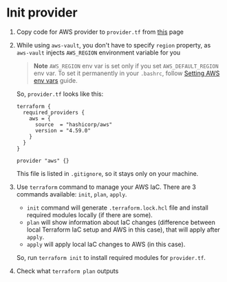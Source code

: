 # Init provider

1. Copy code for AWS provider to `provider.tf` from [this](https://registry.terraform.io/providers/hashicorp/aws/latest/docs) page
2. While using `aws-vault`, you don't have to specify `region` property, as `aws-vault` injects `AWS_REGION` environment variable for you

    > **Note**
    > `AWS_REGION` env var is set only if you set `AWS_DEFAULT_REGION` env var.
    > To set it permanently in your `.bashrc`, follow [Setting AWS env vars](./prerequisites.md#setting-aws-env-vars) guide.
        
    So, `provider.tf` looks like this:

    ```
    terraform {
      required_providers {
        aws = {
          source  = "hashicorp/aws"
          version = "4.59.0"
        }
      }
    }

    provider "aws" {}

    ```

    This file is listed in `.gitignore`, so it stays only on your machine.

3. Use `terraform` command to manage your AWS IaC. There are 3 commands available: `init`, `plan`, `apply`.

    - `init` command will generate `.terraform.lock.hcl` file and install required modules locally (if there are some).
    - `plan` will show information about IaC changes (difference between local Terraform IaC setup and AWS in this case), that will apply after `apply`.
    - `apply` will apply local IaC changes to AWS (in this case).

    So, run `terraform init` to install required modules for `provider.tf`.

4. Check what `terraform plan` outputs

